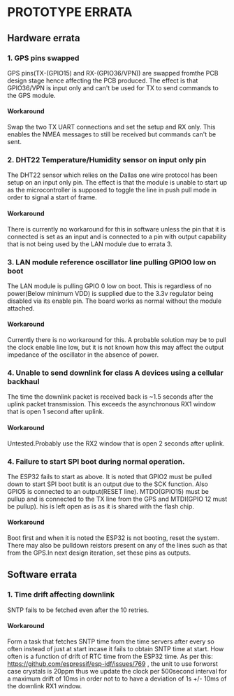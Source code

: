 PROTOTYPE ERRATA
================

## Hardware errata

### 1. GPS pins swapped

GPS pins(TX-(GPIO15) and RX-(GPIO36/VPN)) are swapped fromthe PCB design stage hence affecting the PCB produced. The effect is that GPIO36/VPN is input only and can't be used for TX to send commands to the GPS module.

#### Workaround

Swap the two TX UART connections and set the setup and RX only. This enables the NMEA messages to still be received but commands can't be sent.

### 2. DHT22 Temperature/Humidity sensor on input only pin

The DHT22 sensor which relies on the Dallas one wire protocol has been setup on an input only pin. The effect is that the module is unable to start up as the microcontroller is supposed to toggle the line in push pull mode in order to signal a start of frame.

#### Workaround

There is currently no workaround for this in software unless the pin that it is connected is set as an input and is connected to a pin with output capability that is not being used by the LAN module due to errata 3.

### 3. LAN module reference oscillator line pulling GPIO0 low on boot

The LAN module is pulling GPIO 0 low on boot. This is regardless of no power(Below minimum VDD) is supplied due to the 3.3v regulator being disabled via its enable pin. The board works as normal without the module attached.

#### Workaround

Currently there is no workaround for this. A probable solution may be to pull the clock enable line low, but it is not known how this may affect the output impedance of the oscillator in the absence of power.

### 4. Unable to send downlink for class A devices using a cellular backhaul

The time the downlink packet is received back is ~1.5 seconds after the uplink packet transmission. This exceeds the asynchronous RX1 window that is open 1 second after uplink.

#### Workaround

Untested.Probably use the RX2 window that is open 2 seconds after uplink.


### 4. Failure to start SPI boot during normal operation.

The ESP32 fails to  start as above. It is noted that GPIO2 must be pulled down to start SPI boot butit is an output due to the SCK function. Also GPIO5 is connected to an output(RESET line). MTDO(GPIO15) must be pullup and is connected to the TX line from the GPS and MTDI(GPIO 12 must be pullup). his is left open as is as it is shared with the flash chip.

#### Workaround

Boot first and when it is noted the ESP32 is not booting, reset the system. There may also be pulldown reistors present on any of the lines such as that from the GPS.In next design iteration, set these pins as outputs.

## Software errata

### 1. Time drift affecting downlink

SNTP fails to be fetched even after the 10 retries.

#### Workaround

Form a task that fetches SNTP time from the time servers after every so often instead of just at start incase it fails to obtain SNTP time at start. How often is a function of drift of RTC time from the ESP32 time. As per this: https://github.com/espressif/esp-idf/issues/769 , the unit to use forworst case crystals is 20ppm thus we update the clock per 500second interval for a maximum drift of 10ms in order not to to have a deviation of 1s +/- 10ms of the downlink RX1 window.
